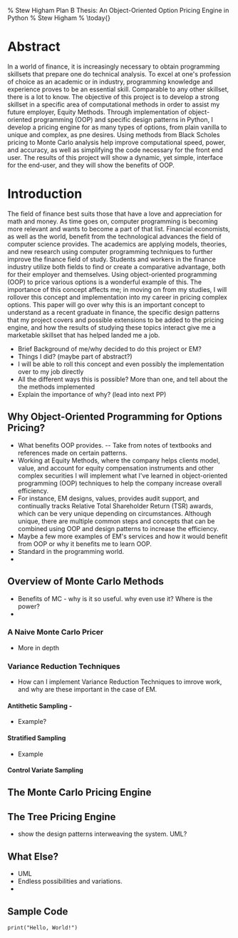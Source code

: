 % Stew Higham Plan B Thesis: An Object-Oriented Option Pricing Engine in Python
% Stew Higham
% \today{}

# Abstract

In a world of finance, it is increasingly necessary to obtain programming skillsets that prepare one do technical analysis.  To excel at one's profession of choice as an academic or in industry, programming knowledge and experience proves to be an essential skill.  Comparable to any other skillset, there is a lot to know.  The objective of this project is to develop a strong skillset in a specific area of computational methods in order to assist my future employer, Equity Methods.  Through implementation of object-oriented programming (OOP) and specific design patterns in Python, I develop a pricing engine for as many types of options, from plain vanilla to unique and complex, as pne desires.  Using methods from Black Scholes pricing to Monte Carlo analysis help improve computational speed, power, and accuracy, as well as simplifying the code necessary for the front end user.  The results of this project will show a dynamic, yet simple, interface for the end-user, and they will show the benefits of OOP.

# Introduction

The field of finance best suits those that have a love and appreciation for math and money.  As time goes on, computer programming is becoming more relevant and wants to become a part of that list.  Financial economists, as well as the world, benefit from the technological advances the field of computer science provides.  The academics are applying models, theories, and new research using computer programming techniques to further improve the finance field of study.  Students and workers in the finance industry utilize both fields to find or create a comparative advantage, both for their employer and themselves.  Using object-oriented programming (OOP) to price various options is a wonderful example of this.  The importance of this concept affects me; in moving on from my studies, I will rollover this concept and implementation into my career in pricing complex options.  This paper will go over why this is an important concept to understand as a recent graduate in finance, the specific design patterns that my project covers and possible extensions to be added to the pricing engine, and how the results of studying these topics interact give me a marketable skillset that has helped landed me a job.

- Brief Background of me/why decided to do this project or EM?
- Things I did?  (maybe part of abstract?)
- I will be able to roll this concept and even possibly the implementation over to my job directly
- All the different ways this is possible?  More than one, and tell about the the methods implemented
- Explain the importance of why? (lead into next PP)

## Why Object-Oriented Programming for Options Pricing?

- What benefits OOP provides. -- Take from notes of textbooks and references made on certain patterns.
- Working at Equity Methods, where the company helps clients model, value, and account for equity compensation instruments and other complex securities I will implement what I've learned in object-oriented programming (OOP) techniques to help the company increase overall efficiency.
- For instance, EM designs, values, provides audit support, and continually tracks Relative Total Shareholder Return (TSR) awards, which can be very unique depending on circumstances.  Although unique, there are multiple common steps and concepts that can be combined using OOP and design patterns to increase the efficiency.
- Maybe a few more examples of EM's services and how it would benefit from OOP or why it benefits me to learn OOP.
- Standard in the programming world.  
- 



## Overview of Monte Carlo Methods

- Benefits of MC - why is it so useful.  why even use it?  Where is the power?
- 

### A Naive Monte Carlo Pricer
- More in depth


### Variance Reduction Techniques

- How can I implement Variance Reduction Techniques to imrove work, and why are these important in the case of EM.

#### Antithetic Sampling - 
- Example?

#### Stratified Sampling
- Example

#### Control Variate Sampling


## The Monte Carlo Pricing Engine


## The Tree Pricing Engine
- show the design patterns interweaving the system.  UML?


## What Else?
- UML 
- Endless possibilities and variations.
- 


## Sample Code 

```{python}
print("Hello, World!")
```

